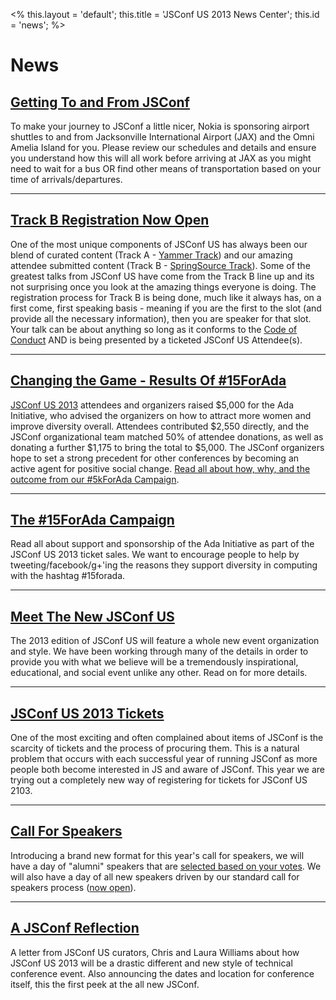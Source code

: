 <%
this.layout = 'default';
this.title = 'JSConf US 2013 News Center';
this.id = 'news';
%>


# News

## [Getting To and From JSConf](/getting-here)

 To make your journey to JSConf a little nicer, Nokia is sponsoring airport shuttles to and from Jacksonville International Airport (JAX) and the Omni Amelia Island for you. Please review our schedules and details and ensure you understand how this will all work before arriving at JAX as you might need to wait for a bus OR find other means of transportation based on your time of arrivals/departures.

- - -

## [Track B Registration Now Open](/trackb)

One of the most unique components of JSConf US has always been our blend of curated content (Track A - [Yammer Track](http://2013.jsconf.us/schedule)) and our amazing attendee submitted content (Track B - [SpringSource Track](http://2013.jsconf.us/schedule)). Some of the greatest talks from JSConf US have come from the Track B line up and its not surprising once you look at the amazing things everyone is doing. The registration process for Track B is being done, much like it always has, on a first come, first speaking basis - meaning if you are the first to the slot (and provide all the necessary information), then you are speaker for that slot. Your talk can be about anything so long as it conforms to the [Code of Conduct](http://jsconf.com/codeofconduct) AND is being presented by a ticketed JSConf US Attendee(s).

- - -

## [Changing the Game - Results Of #15ForAda](/5kforada)

[JSConf US 2013](http://2013.jsconf.us) attendees and organizers raised $5,000 for the Ada Initiative, who advised the organizers on how to attract more women and improve diversity overall. Attendees contributed $2,550 directly, and the JSConf organizational team matched 50% of attendee donations, as well as donating a further $1,175 to bring the total to $5,000. The JSConf organizers hope to set a strong precedent for other conferences by becoming an active agent for positive social change. [Read all about how, why, and the outcome from our #5kForAda Campaign](/5kforada).

- - -

## [The #15ForAda Campaign](/15forada)

Read all about support and sponsorship of the Ada Initiative as part of the JSConf US 2013 ticket sales. We want to encourage people to help by tweeting/facebook/g+'ing the reasons they support diversity in computing with the hashtag #15forada.

- - -

## [Meet The New JSConf US](/meet-jsconf)

The 2013 edition of JSConf US will feature a whole new event organization and style. We have been working through many of the details in order to provide you with what we believe will be a tremendously inspirational, educational, and social event unlike any other. Read on for more details.


- - -

## [JSConf US 2013 Tickets](/how-to-ticket)

One of the most exciting and often complained about items of JSConf is the scarcity of tickets and the process of procuring them. This is a natural problem that occurs with each successful year of running JSConf as more people both become interested in JS and aware of JSConf. This year we are trying out a completely new way of registering for tickets for JSConf US 2103.


- - -

## [Call For Speakers](/call-for-speakers)

Introducing a brand new format for this year's call for speakers, we will have a day of "alumni" speakers that are [selected based on your votes](https://docs.google.com/spreadsheet/viewform?formkey=dGFrYTZZNEpVWkI3QVdXMi1KUldGTlE6MQ). We will also have a day of all new speakers driven by our standard call for speakers process ([now open](https://docs.google.com/spreadsheet/viewform?formkey=dHJ5SXJSNUhpeTA4eEE1b216amoxaGc6MA)).

- - -


## [A JSConf Reflection](/a-jsconf-reflection)

A letter from JSConf US curators, Chris and Laura Williams about how JSConf US 2013 will be a drastic different and new style of technical conference event. Also announcing the dates and location for conference itself, this the first peek at the all new JSConf.
